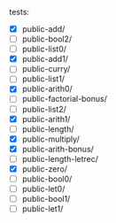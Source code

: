 tests:
- [x] public-add/            
- [ ] public-bool2/          
- [ ] public-list0/
- [x] public-add1/           
- [ ] public-curry/          
- [ ] public-list1/
- [x] public-arith0/         
- [ ] public-factorial-bonus/
- [ ] public-list2/
- [x] public-arith1/         
- [ ] public-length/         
- [x] public-multiply/
- [x] public-arith-bonus/    
- [ ] public-length-letrec/  
- [x] public-zero/
- [ ] public-bool0/          
- [ ] public-let0/
- [ ] public-bool1/          
- [ ] public-let1/
